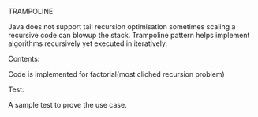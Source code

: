 TRAMPOLINE

Java does not support tail recursion optimisation sometimes scaling a recursive code can blowup the stack. Trampoline pattern helps implement algorithms recursively yet executed in iteratively. 

Contents:

Code is implemented for factorial(most cliched recursion problem)

Test: 

A sample test to prove the use case. 
